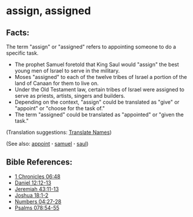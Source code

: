 # assign, assigned #

## Facts: ##

The term "assign" or "assigned" refers to appointing someone to do a specific task.

* The prophet Samuel foretold that King Saul would "assign" the best young men of Israel to serve in the military.
* Moses "assigned" to each of the twelve tribes of Israel a portion of the land of Canaan for them to live on.
* Under the Old Testament law, certain tribes of Israel were assigned to serve as priests, artists, singers and builders.
* Depending on the context, "assign" could be translated as "give" or "appoint" or "choose for the task of."
* The term "assigned" could be translated as "appointed" or "given the task." 

(Translation suggestions: [Translate Names](https://git.door43.org/Door43/en-ta-translate-vol1/src/master/content/translate_names.md))

(See also: [appoint](../kt/appoint.md) **·** [samuel](../other/samuel.md) **·** [saul](../other/saul.md))

## Bible References: ##

* [1 Chronicles 06:48](https://door43.org/en/bible/notes/1ch/06/48)
* [Daniel 12:12-13](https://door43.org/en/bible/notes/dan/12/12)
* [Jeremiah 43:11-13](https://door43.org/en/bible/notes/jer/43/11)
* [Joshua 18:1-2](https://door43.org/en/bible/notes/jos/18/01)
* [Numbers 04:27-28](https://door43.org/en/bible/notes/num/04/27)
* [Psalms 078:54-55](https://door43.org/en/bible/notes/psa/078/054)

